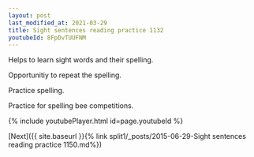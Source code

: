 ```yaml
---
layout: post
last_modified_at: 2021-03-29
title: Sight sentences reading practice 1132
youtubeId: 8FpDvTUUFNM
---
```

 
 
Helps to learn sight words and their spelling.

Opportunitiy to repeat the spelling. 

Practice spelling. 
 
Practice for spelling bee competitions. 
 
{% include youtubePlayer.html id=page.youtubeId %}
 
 

[Next]({{ site.baseurl }}{% link  split1/_posts/2015-06-29-Sight sentences reading practice 1150.md%})
 
